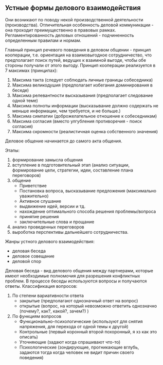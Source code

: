 ## Устные формы делового взаимодействия

Они возникают по поводу некой производственной деятельности (производства). 
Отличительная особенность деловой коммуникации - она проходит преимущественно в правовых рамках.
Регламентированность деловых отношений - подчиненность определенным правилам и нормам. 

Главный принцип речевого поведения в деловом общении - принцип кооперации, т.е. ориентация на взаимовыгодное сотрудничество, что предполагает поиск путей, ведущих к взаимной выгоде, чтобы обе стороны получали от этого выгоду. Принцип кооперации реализуется в 7 максимах (принципах):

1) Максима такта (следует соблюдать личные границы собеседника)
2) Максима великодушия (предполагает избегания доминирования в беседе)
3) Максима релевантности высказывания (предполагает следование одной теме)
4) Максима полноты информации (высказывание должно содержать не меньше информации, чем требуется, и не больше.)
5) Максима симпатии (доброжелательное отношение к собеседникам)
6) Максима согласия (вместо улгубления противоречия - поиск согласия)
7) Максима скромности (реалистичная оценка собственного значения)

Деловое общение начинается до самого акта общения. 

Этапы:
1) формирование замысла общения
2) вступление в подготовительный этап (анализ ситуации, формирование цели, стратегии, идеи, составление плана переговоров)
3) общение
	- Приветствие
	- Постановка вопроса, высказывание предложения (максимально уважительно)
	- Активное слушание
	- выдвижение идей, версии и тд.
	- нахождение оптимального способа решения проблемы/вопроса
	- принятие решения
	- заключительные слова и прощание
4) анализ проведенных переговоров
5) выроботка перспективы дальнейшего сотрудничества.

Жанры устного делового взаимодействия:
- деловая беседа
- деловое совещание
- деловой спор

Деловая беседа - вид делового общения между партнерами, которые имеют необходимые полномочия для разрешения конфликтных проблем. В процессе беседы используются вопросы и получаются ответы. 
Классификация вопросов:
1. По степени вариативности ответа
	- закрытые (предполагают однозначный ответ на вопрос)
	- открытые (вопрос, на который невозможно ответить однозначно (почему?, как?, какой?, зачем?) )
2. По функциям вопросов
	- Функционально-психологические (используют для снятия напряжения, для перехода от одной темы к другой)
	- Контрольные (первый коронный второй похоронный, я хз как это описать)
	- Уточняющие (задают когда спрашивают что-то)
	- Психологические (зондирующие, прогникающие вглубь, задаются тогда когда человек не видит причин своего поведения)